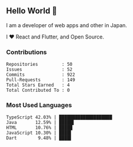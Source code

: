 ## Hello World 👋

I am a developer of web apps and other in Japan.

I ❤️ React and Flutter, and Open Source.

### Contributions

    Repositories         : 50
    Issues               : 52
    Commits              : 922
    Pull-Requests        : 149
    Total Stars Earned   : 4
    Total Contributed To : 0

### Most Used Languages

    TypeScript 42.03% | ████████████████████
    Java       12.59% | █████▌
    HTML       10.76% | █████
    JavaScript 10.30% | ████▌
    Dart        9.48% | ████▌
